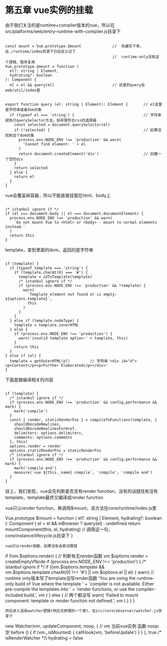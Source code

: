 # 第五章 vue实例的挂载 #

由于我们关注的是runtime+compiler版本的vue，所以在src/platforms/web/entry-runtime-with-compiler.js目录下

```

const mount = Vue.prototype.$mount              //  先缓存下来，在./runtime/index目录下已经定义过了
                                                //  runtime-only没有这个逻辑，程序复用
Vue.prototype.$mount = function (
  el?: string | Element,
  hydrating?: boolean
): Component {
  el = el && query(el)                          // 这里的query在web/util/index里

```

```

export function query (el: string | Element): Element {       // el这里是字符串或者dom对象
  if (typeof el === 'string') {                               // 字符串就执行querySelector方法，括号里符合css的选择器
    const selected = document.querySelector(el)
    if (!selected) {                                          // 如果没找到这个dom对象
      process.env.NODE_ENV !== 'production' && warn(
        'Cannot find element: ' + el
      )
      return document.createElement('div')                    // 创建一个空的div
    }
    return selected
  } else {
    return el
  }
}

```
vue会覆盖掉容器，所以不能直接挂载在html、body上
```

/* istanbul ignore if */
if (el === document.body || el === document.documentElement) {
  process.env.NODE_ENV !== 'production' && warn(
    `Do not mount Vue to <html> or <body> - mount to normal elements instead.`
  )
  return this
}

```
template，拿到里面的dom，返回的是字符串
```

if (template) {
  if (typeof template === 'string') {
    if (template.charAt(0) === '#') {
      template = idToTemplate(template)
      /* istanbul ignore if */
      if (process.env.NODE_ENV !== 'production' && !template) {
        warn(
          `Template element not found or is empty: ${options.template}`,
          this
        )
      }
    }
  } else if (template.nodeType) {
    template = template.innerHTML
  } else {
    if (process.env.NODE_ENV !== 'production') {
      warn('invalid template option:' + template, this)
    }
    return this
  }
} else if (el) {
  template = getOuterHTML(el)         // 字符串'<div id="d"><p>Content</p><p>Further Elaborated</p></div>'
}

```
下面是跟编译相关的内容
```

if (template) {
  /* istanbul ignore if */
  if (process.env.NODE_ENV !== 'production' && config.performance && mark) {
    mark('compile')
  }
  const { render, staticRenderFns } = compileToFunctions(template, {
    shouldDecodeNewlines,
    shouldDecodeNewlinesForHref,
    delimiters: options.delimiters,
    comments: options.comments
  }, this)
  options.render = render
  options.staticRenderFns = staticRenderFns
  /* istanbul ignore if */
  if (process.env.NODE_ENV !== 'production' && config.performance && mark) {
    mark('compile end')
    measure(`vue ${this._name} compile`, 'compile', 'compile end')
  }
}

```

综上，我们发现，vue会先判断是否含有render function，没有的话就找有没有template，template最终又编译成render function

vue只认render function，再调用$mount，该方法在core/runtime/index.js里

Vue.prototype.$mount = function (
  el?: string | Element,
  hydrating?: boolean
): Component {
  el = el && inBrowser ? query(el) : undefined
  return mountComponent(this, el, hydrating)              // 调用这一句，core/instance/lifecycle.js目录下
}

```
vue只认render函数，如果没有会尝试报错
```

if (!vm.$options.render) {                                // 判断有无render函数
  vm.$options.render = createEmptyVNode
  if (process.env.NODE_ENV !== 'production') {
    /* istanbul ignore if */
    if ((vm.$options.template && vm.$options.template.charAt(0) !== '#') ||
      vm.$options.el || el) {
      warn(                                               // runtime only版本写了template没写render函数
        'You are using the runtime-only build of Vue where the template ' +
        'compiler is not available. Either pre-compile the templates into ' +
        'render functions, or use the compiler-included build.',
        vm
      )
    } else {                                              // 两个都没写
      warn(
        'Failed to mount component: template or render function not defined.',
        vm
      )
    }
  }
}

```
然后进入渲染watcher逻辑(响应式原理的一个类)，在src/core/observer/watcher.js目录下
```

new Watcher(vm, updateComponent, noop, {                  // vm 当前vue实例 函数 noop:空
  before () {
    if (vm._isMounted) {
      callHook(vm, 'beforeUpdate')
    }
  }
}, true /* isRenderWatcher */)
hydrating = false

```

